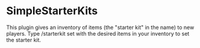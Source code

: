 # SimpleStarterKits
This plugin gives an inventory of items (the "starter kit" in the name) to new players. Type /starterkit set with the desired items in your inventory to set the starter kit.
